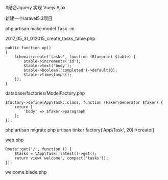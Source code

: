#结合Jquery 实现 Vuejs Ajax

新建一个laravel5.3项目

php artisan make:model Task -m

2017_05_31_012015_create_tasks_table.php
```
public function up()
{
    Schema::create('tasks', function (Blueprint $table) {
        $table->increments('id');
        $table->text('body');
        $table->boolean('completed')->default(0);
        $table->timestamps();
    });
}
```

database/factories/ModelFactory.php
```
$factory->define(App\Task::class, function (Faker\Generator $faker) {
    return [
        'body' => $faker->paragraph
    ];
});
```

php artisan migrate
php artisan tinker
factory('App\Task', 20)->create()

web.php
```
Route::get('/', function () {
    $tasks = \App\Task::latest()->get();
    return view('welcome', compact('tasks'));
});
```

welcome.blade.php
```

```